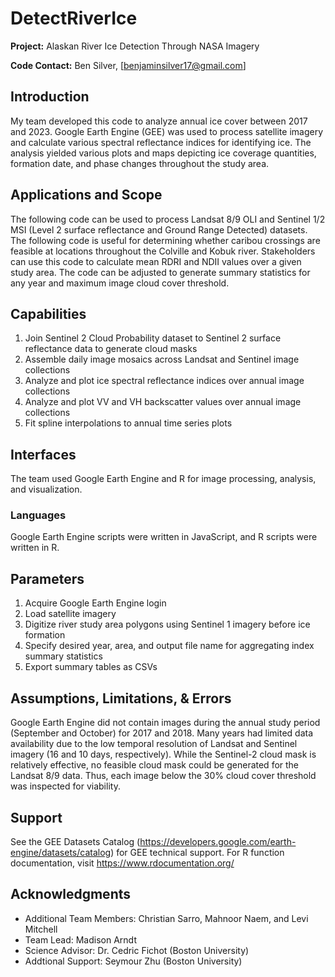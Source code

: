 # DetectRiverIce
**Project:** Alaskan River Ice Detection Through NASA Imagery

**Code Contact:** Ben Silver, [benjaminsilver17@gmail.com]       

## Introduction  
My team developed this code to analyze annual ice cover between 2017 and 2023. Google Earth
Engine (GEE) was used to process satellite imagery and calculate various spectral reflectance
indices for identifying ice. The analysis yielded various plots and maps depicting ice coverage
quantities, formation date, and phase changes throughout the study area.

## Applications and Scope   
The following code can be used to process Landsat 8/9 OLI and Sentinel 1/2 MSI (Level 2 surface
reflectance and Ground Range Detected) datasets. The following code is useful for determining
whether caribou crossings are feasible at locations throughout the Colville and Kobuk river.
Stakeholders can use this code to calculate mean RDRI and NDII values over a given study area. The
code can be adjusted to generate summary statistics for any year and maximum image cloud cover
threshold.

## Capabilities
1. Join Sentinel 2 Cloud Probability dataset to Sentinel 2 surface reflectance data to generate
cloud masks
2. Assemble daily image mosaics across Landsat and Sentinel image collections
3. Analyze and plot ice spectral reflectance indices over annual image collections
4. Analyze and plot VV and VH backscatter values over annual image collections
5. Fit spline interpolations to annual time series plots

## Interfaces 
The team used Google Earth Engine and R for image processing, analysis, and visualization.

### Languages
Google Earth Engine scripts were written in JavaScript, and R scripts were written in R.

## Parameters

1. Acquire Google Earth Engine login
2. Load satellite imagery
3. Digitize river study area polygons using Sentinel 1 imagery before ice formation
4. Specify desired year, area, and output file name for aggregating index summary statistics 
5. Export summary tables as CSVs

## Assumptions, Limitations, & Errors
Google Earth Engine did not contain images during the annual study period (September and
October) for 2017 and 2018. Many years had limited data availability due to the low temporal
resolution of Landsat and Sentinel imagery (16 and 10 days, respectively). While the Sentinel-2
cloud mask is relatively effective, no feasible cloud mask could be generated for the Landsat 8/9
data. Thus, each image below the 30% cloud cover threshold was inspected for viability.

## Support
See the GEE Datasets Catalog (https://developers.google.com/earth-engine/datasets/catalog) for
GEE technical support. For R function documentation, visit https://www.rdocumentation.org/

## Acknowledgments
- Additional Team Members: Christian Sarro, Mahnoor Naem, and Levi Mitchell
- Team Lead: Madison Arndt
- Science Advisor: Dr. Cedric Fichot (Boston University)
- Addtional Support: Seymour Zhu (Boston University)

